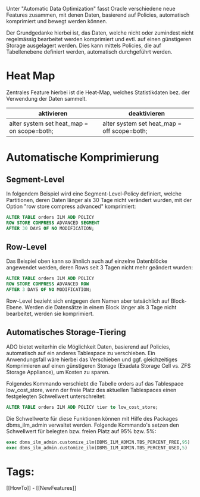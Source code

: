 
Unter "Automatic Data Optimization" fasst Oracle verschiedene neue Features zusammen, mit denen Daten, basierend auf Policies, automatisch komprimiert und bewegt werden können.

Der Grundgedanke hierbei ist, das Daten, welche nicht oder zumindest nicht regelmässig bearbeitet werden komprimiert und evtl. auf einen günstigeren Storage ausgelagert werden. Dies kann mittels Policies, die auf Tabellenebene definiert werden, automatisch durchgeführt werden.

# Heat Map

Zentrales Feature hierbei ist die Heat-Map, welches Statistikdaten bez. der Verwendung der Daten sammelt.

| aktivieren | deaktivieren |
| --- | --- |
| alter system set heat_map = on scope=both; | alter system set heat_map = off scope=both; |

# Automatische Komprimierung

## Segment-Level

In folgendem Beispiel wird eine Segment-Level-Policy definiert, welche Partitionen, deren Daten länger als 30 Tage nicht verändert wurden, mit der Option "row store compress advanced" komprimiert:

```sql
ALTER TABLE orders ILM ADD POLICY
ROW STORE COMPRESS ADVANCED SEGMENT
AFTER 30 DAYS OF NO MODIFICATION;
```

## Row-Level

Das Beispiel oben kann so ähnlich auch auf einzelne Datenblöcke angewendet werden, deren Rows seit 3 Tagen nicht mehr geändert wurden:

```sql
ALTER TABLE orders ILM ADD POLICY
ROW STORE COMPRESS ADVANCED ROW
AFTER 3 DAYS OF NO MODIFICATION;
```

Row-Level bezieht sich entgegen dem Namen aber tatsächlich auf Block-Ebene. Werden die Datensätze in einem Block länger als 3 Tage nicht bearbeitet, werden sie komprimiert.

## Automatisches Storage-Tiering

ADO bietet weiterhin die Möglichkeit Daten, basierend auf Policies, automatisch auf ein anderes Tablespace zu verschieben. Ein Anwendungsfall wäre hierbei das Verschieben und ggf. gleichzeitiges Komprimieren auf einen günstigeren Storage (Exadata Storage Cell vs. ZFS Storage Appliance), um Kosten zu sparen.

Folgendes Kommando verschiebt die Tabelle orders auf das Tablespace low_cost_store, wenn der freie Platz des aktuellen Tablespaces einen festgelegten Schwellwert unterschreitet:

```sql
ALTER TABLE orders ILM ADD POLICY tier to low_cost_store;
```

Die Schwellwerte für diese Funktionen können mit Hilfe des Packages dbms_ilm_admin verwaltet werden. Folgende Kommando's setzen den Schwellwert für belegten bzw. freien Platz auf 95% bzw. 5%:

```sql
exec dbms_ilm_admin.customize_ilm(DBMS_ILM_ADMIN.TBS_PERCENT_FREE,95)
exec dbms_ilm_admin.customize_ilm(DBMS_ILM_ADMIN.TBS_PERCENT_USED,5)
```

# Tags:

[[HowTo]] - [[NewFeatures]]
